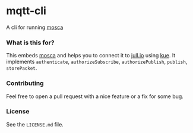 # mqtt-cli

A cli for running [mosca](https://github.com/mcollina/mosca)

### What is this for? 

This embeds [mosca](https://github.com/mcollina/mosca) and helps you to connect it to 
[jull.io](https://github.com/jeloou/jull-io) using [kue](https://github.com/learnboost/kue). 
It implements `authenticate`, `authorizeSubscribe`, `authorizePublish`, `publish`, `storePacket`.

### Contributing

Feel free to open a pull request with a nice feature or a fix for some bug.

### License

See the `LICENSE.md` file.